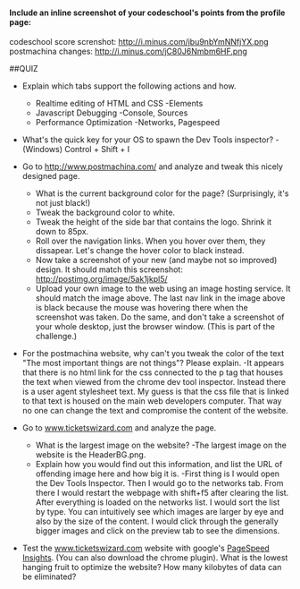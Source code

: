 #### Include an inline screenshot of your codeschool's points from the profile page:

codeschool score screnshot: http://i.minus.com/jbu9nbYmNNfjYX.png
postmachina changes: http://i.minus.com/jC80J6Nmbm6HF.png

##QUIZ
* Explain which tabs support the following actions and how.
  * Realtime editing of HTML and CSS 
  -Elements
  * Javascript Debugging
  -Console, Sources
  * Performance Optimization
  -Networks, Pagespeed

* What's the quick key for your OS to spawn the Dev Tools inspector?
-(Windows) Control + Shift + I

* Go to http://www.postmachina.com/ and analyze and tweak this nicely designed page.
  * What is the current background color for the page?  (Surprisingly, it's not just black!)
  * Tweak the background color to white.
  * Tweak the height of the side bar that contains the logo.  Shrink it down to 85px.
  * Roll over the navigation links.  When you hover over them, they dissapear.  Let's change the hover color to black instead.
  * Now take a screenshot of your new (and maybe not so improved) design.  It should match this screenshot: http://postimg.org/image/5ak1jkpl5/
  * Upload your own image to the web using an image hosting service.  It should match the image above. The last nav link in the image above is black because the mouse was hovering there when the screenshot was taken. Do the same, and don't take a screenshot of your whole desktop, just the browser window. (This is part of the challenge.)

* For the postmachina website, why can't you tweak the color of the text "The most important things are not things"?  Please explain.
  -It appears that there is no html link for the css connected to the p tag that houses the text when viewed from the chrome dev tool inspector. Instead there is a user agent stylesheet text. My guess is that the css file that is linked to that text is housed on the main web developers computer. That way no one can change the text and compromise the content of the website. 
* Go to www.ticketswizard.com and analyze the page.  
  * What is the largest image on the website? 
    -The largest image on the website is the HeaderBG.png. 
  * Explain how you would find out this information, and list the URL of offending image here and how big it is.
    -First thing is I would open the Dev Tools Inspector. Then I would go to the networks tab. From there I would restart the webpage with shift+f5 after clearing the list. After everything is loaded on the networks list. I would sort the list by type. You can intuitively see which images are larger by eye and also by the size of the content. I would click through the generally bigger images and click on the preview tab to see the dimensions.
* Test the www.ticketswizard.com website with google's [PageSpeed Insights](http://www.ticketswizard.com/).  (You can also download the chrome plugin).  What is the lowest hanging fruit to optimize the website?  How many kilobytes of data can be eliminated?
